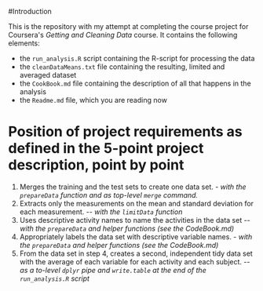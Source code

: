 #Introduction

This is the repository with my attempt at completing the course project for Coursera's *Getting and Cleaning Data* course. It contains the following elements:

* the `run_analysis.R` script containing the R-script for processing the data
* the `cleanDataMeans.txt` file containing the resulting, limited and averaged dataset
* the `CookBook.md` file containing the description of all that happens in the analysis
* the `Readme.md` file, which you are reading now

# Position of project requirements as defined in the 5-point project description, point by point

1. Merges the training and the test sets to create one data set. - *with the `prepareData` function and as top-level `merge` command.*
2. Extracts only the measurements on the mean and standard deviation for each measurement. -- *with the `limitData` function*
3. Uses descriptive activity names to name the activities in the data set -- *with the `prepareData` and helper functions (see the CodeBook.md)*
4. Appropriately labels the data set with descriptive variable names. - *with the `prepareData` and helper functions (see the CodeBook.md)*
5. From the data set in step 4, creates a second, independent tidy data set with the average of each variable for each activity and each subject. -- *as a to-level `dplyr` pipe and `write.table` at the end of the `run_analysis.R` script*
